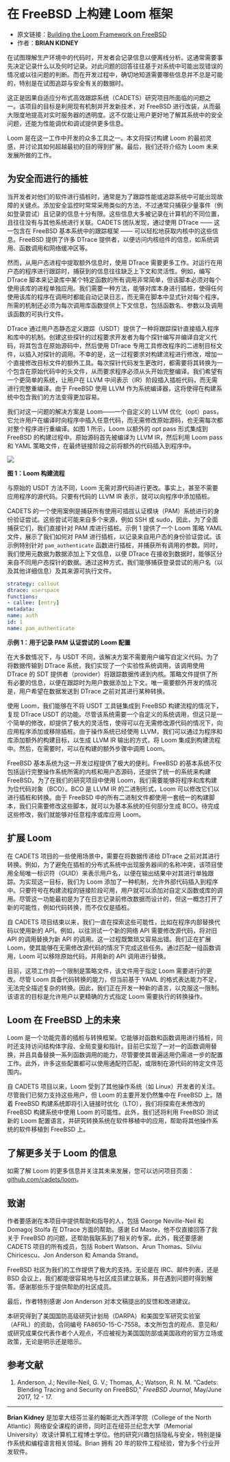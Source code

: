 # 在 FreeBSD 上构建 Loom 框架

- 原文链接：[Building the Loom Framework on FreeBSD](https://freebsdfoundation.org/wp-content/uploads/2022/08/kidney_loom.pdf)
- 作者：**BRIAN KIDNEY**


在试图理解生产环境中的代码时，开发者会记录信息以便离线分析。这通常需要事先决定记录什么以及何时记录。对此问题的回答往往基于对系统中可能出现错误的情况或以往问题的判断。而在开发过程中，确切地知道需要哪些信息并不总是可能的，特别是在试图追踪与安全有关的数据时。

这正是因果自适应分布式高效跟踪系统（CADETS）研究项目所面临的问题之一。该项目的目标是利用现有机制并开发新技术，对 FreeBSD 进行改装，从而最大限度地提高对实时服务器的透明度。这不仅能让用户更好地了解其系统中的安全问题，还能为性能调优和调试提供更多信息。

Loom 是在这一工作中开发的众多工具之一。本文将探讨构建 Loom 的最初灵感，并讨论其如何超越最初的目的得到扩展。最后，我们还将介绍为 Loom 未来发展所做的工作。


## 为安全而进行的插桩

当开发者对他们的软件进行插桩时，通常是为了跟踪性能或追踪系统中可能出现故障的关键点。添加安全监控时常常采用类似的方法，不过通常只捕获少量事件（例如登录尝试）且记录的信息十分有限。这些信息大多被记录在计算机的不同位置，且往往没有与其他系统进行关联。CADETS 团队发现，通过使用 DTrace —— 这一包含在 FreeBSD 基本系统中的跟踪框架 —— 可以轻松地获取内核中的这些信息。FreeBSD 提供了许多 DTrace 提供者，以便访问内核组件的信息，如系统调用、函数调用和网络缓冲区等。


然而，从用户态进程中提取额外信息时，使用 DTrace 需要更多工作。对运行在用户态的程序进行跟踪时，捕获到的信息往往缺乏上下文和灵活性。例如，编写 DTrace 脚本来记录库中某个特定函数的所有调用非常简单，但该脚本必须对每个使用该库的进程单独应用。我们需要一种方法，能够对库本身进行插桩，使得任何使用该库的程序在调用时都能自动记录日志，而无需在脚本中显式针对每个程序。所需的机制还必须为每次调用库函数提供上下文信息，包括函数名、参数以及调用该函数的可执行文件。

DTrace 通过用户态静态定义跟踪（USDT）提供了一种将跟踪探针直接插入程序和库中的机制。创建这些探针的过程要求开发者为每个探针编写并编译自定义代码，将其包含在原始源码中，然后使用 DTrace 专用工具修改程序的二进制目标文件，以插入对探针的调用。不幸的是，这一过程要求对构建流程进行修改，增加一个直接修改目标文件的额外工具。每次探针代码发生更改时，都需要将其转换为一个包含在原始代码中的头文件，从而要求程序必须从头开始完整编译。我们希望有一个更简单的系统，让用户在 LLVM 中间表示（IR）阶段插入插桩代码，而无需进行完整重编译。由于 FreeBSD 使用 LLVM 作为系统编译器，这将使得在构建系统中包含我们的方法变得更加容易。

我们对这一问题的解决方案是 Loom——一个自定义的 LLVM 优化（opt）pass，它允许用户在编译时向程序中插入任意代码，而无需修改原始源码，也无需每次都对整个程序进行重编译。如图 1 所示，Loom 以额外的 opt pass 形式集成到 FreeBSD 的构建过程中。原始源码首先被编译为 LLVM IR，然后利用 Loom pass 和 YAML 策略文件，在最终链接阶段之前将额外的代码插入到程序中。

![](https://github.com/user-attachments/assets/ce67c902-a7fd-4f23-9857-99e40db6b6e2)

**图 1：Loom 构建流程**

与原始的 USDT 方法不同，Loom 无需对源代码进行更改。事实上，甚至不需要应用程序的源代码。只要有代码的 LLVM IR 表示，就可以向程序中添加插桩。  

CADETS 的一个使用案例是捕获所有使用可插拔认证模块（PAM）系统进行的身份验证尝试。这些尝试可能来自多个来源，例如 SSH 或 sudo，因此，为了全面捕获它们，我们直接针对 PAM 库进行插桩。示例 1 提供了一个 Loom 策略 YAML 文件，展示了我们如何对 PAM 进行插桩，以记录来自用户态的身份验证尝试。该示例特别针对 `pam_authenticate` 函数进行插桩，并捕获所有调用的参数。同时，我们使用元数据为数据添加上下文信息，以便 DTrace 在接收到数据时，能够区分来自不同用户态探针的数据。通过这种方式，我们能够捕获登录尝试的用户名（以及其他详细信息）及其来源可执行文件。

```yml
strategy: callout
dtrace: userspace
functions:
- callee: [entry]
metadata:
name: auth
id: 1
name: pam_authenticate
```

**示例 1：用于记录 PAM 认证尝试的 Loom 配置**  

在大多数情况下，与 USDT 不同，该解决方案不需要用户编写自定义代码。为了将数据传输到 DTrace 系统，我们实现了一个实验性系统调用，该调用使用 DTrace 的 SDT 提供者（provider）将跟踪数据传递到内核。策略文件提供了所有必要的信息，以便在跟踪时为用户数据添加上下文。唯一需要额外开发的情况是，用户希望在数据发送到 DTrace 之前对其进行某种转换。  

使用 Loom，我们能够在不将 USDT 工具链集成到 FreeBSD 构建流程的情况下，复现 DTrace USDT 的功能。尽管该系统需要一个自定义的系统调用，但这只是一个简单的修改，却提供了极大的灵活性，使得可以在无需修改源代码的情况下，向应用程序添加或移除插桩。由于操作系统已经使用 LLVM，我们可以通过为程序和库添加额外的构建目标，以生成 LLVM IR 输出的方式，将 Loom 集成到构建流程中。然后，在需要时，可以在构建的额外步骤中调用 Loom。  

FreeBSD 基本系统为这一开发过程提供了极大的便利。FreeBSD 的基本系统不仅包括运行完整操作系统所需的内核和用户态源码，还提供了统一的系统来构建 FreeBSD。为了在我们的研究项目中使用 Loom，我们需要能够将程序和库构建为位代码对象（BCO）。BCO 是 LLVM IR 的二进制形式，Loom 可以修改它们以进行插桩和转换。由于 FreeBSD 中的所有二进制文件都使用一套统一的构建脚本，我们只需要修改这些脚本，就可以为基本系统的任何部分生成 BCO。待完成这些修改，我们就能够对任意程序或库应用 Loom。

## 扩展 Loom  

在 CADETS 项目的一些使用场景中，需要在将数据传递给 DTrace 之前对其进行转换。例如，为了避免在插桩的分布式系统中出现服务器间的名称冲突，该项目使用全局唯一标识符（GUID）来表示用户名，以便在输出结果中对其进行单独跟踪。为实现这一目标，我们为 Loom 添加了一种机制，允许外部代码插入到程序中。只要符号在构建流程的链接阶段可用，用户就可以添加对自定义函数或库的调用。尽管这一功能最初是为了在日志记录前修改数据而设计的，但这一概念打开了新的可能性，例如代码转换，而不仅仅是插桩。  

自 CADETS 项目结束以来，我们一直在探索这些可能性，比如在程序内部替换代码以使用新的 API。例如，以往测试一个新的网络 API 需要修改源代码，将对旧 API 的调用替换为新 API 的调用。这一过程既繁琐又容易出错。我们正在扩展 Loom，使其能够在无需修改源代码的情况下完成这些任务。通过匹配一组函数调用，Loom 可以移除原始代码，并用新的 API 调用进行替换。  

目前，这项工作的一个限制是策略文件，该文件用于指定 Loom 需要进行的更改。尽管 Loom 具备代码转换的能力，但当前基于 YAML 的格式表达能力不足，无法完全描述复杂的转换。因此，我们正在开发一种新的语言，以克服这一限制。该语言的目标是允许用户以更精确的方式指定 Loom 需要执行的转换操作。  

## Loom 在 FreeBSD 上的未来  

Loom 是一个功能完善的插桩与转换框架。它能够对函数和函数调用进行插桩，同时还支持访问结构体字段、全局变量和指针。目前已实现了一对一的函数调用替换，并且具备替换一系列函数调用的能力，尽管要使其普遍适用仍需进一步的配置工作。此外，许多这些配置都可以使用通配符匹配，或限制在源代码的特定文件范围内。  

自 CADETS 项目以来，Loom 受到了其他操作系统（如 Linux）开发者的关注。尽管我们已努力支持这些用户，但 Loom 的主要开发仍然集中在 FreeBSD 上。随着 FreeBSD 构建系统即将引入链接时优化（LTO），我们将探索在未修改的 FreeBSD 构建系统中使用 Loom 的可能性。此外，我们还将利用 FreeBSD 测试新的 Loom 配置语言，并研究转换系统在软件移植中的应用，帮助将其他操作系统的软件移植到 FreeBSD 上。

## 了解更多关于 Loom 的信息  

如需了解 Loom 的更多信息并关注其未来发展，您可以访问项目页面：[github.com/cadets/loom](https://github.com/cadets/loom)。  

## 致谢  

作者要感谢在本项目中提供帮助和指导的人，包括 George Neville-Neil 和 Domagoj Stolfa 在 DTrace 方面的帮助。感谢 Ed Maste，他不仅直接回答了我关于 FreeBSD 的问题，还帮助我联系到了相关的专家。此外，我还要感谢 CADETS 项目的所有成员，包括 Robert Watson、Arun Thomas、Silviu Chiricescu、Jon Anderson 和 Amanda Strand。  

FreeBSD 社区为我们的工作提供了极大的支持。无论是在 IRC、邮件列表，还是 BSD 会议上，我们都能很容易地与社区成员建立联系，并在遇到问题时得到解答。感谢那些乐于提供帮助的社区成员。  

最后，作者特别感谢 Jon Anderson 对本文稿提出的反馈和改进建议。  

本研究得到了美国国防高级研究计划局（DARPA）和美国空军研究实验室（AFRL）的资助，合同编号 FA8650-15-C-7558。本文所包含的观点、意见和/或研究成果仅代表作者个人观点，不应被视为美国国防部或美国政府的官方立场或政策，无论是明示还是暗示。  



## 参考文献

1. Anderson, J.; Neville-Neil, G. V.; Thomas, A.; Watson, R. N. M. “Cadets: Blending Tracing and Security on FreeBSD,” *FreeBSD Journal*, May/June 2017, 12 - 17.  

---


**Brian Kidney** 是加拿大纽芬兰圣约翰斯北大西洋学院（College of the North Atlantic）网络安全课程的讲师，同时正在纽芬兰纪念大学（Memorial University）攻读计算机工程博士学位。他的研究兴趣包括隐私与安全，特别是操作系统和编程语言相关领域。Brian 拥有 20 年的软件工程经验，曾为多个行业开发软件。

